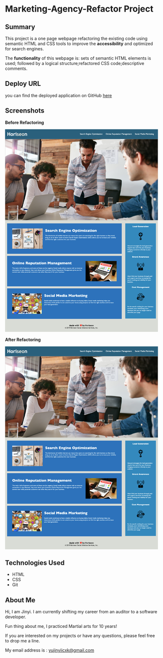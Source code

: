 # Marketing-Agency-Refactor Project

## Summary

This project is a one page webpage refactoring the existing code using semantic HTML and CSS tools to improve the **accessibility** and optimized for search engines.

The **functionality** of this webpage is: sets of semantic HTML elements is used; followed by a logical structure;refactored CSS code;descriptive comments.

## Deploy URL

you can find the deployed application on GitHub [here](https://xiaoxiayuer.github.io/marketing-agency-refactor/)

## Screenshots

**Before Refactoring**

![image of page before being refactored](./assets/images/screenshot-fullimage-horiseon-before.png)

**After Refactoring**

![image of page after being refactored](./assets/images/screenshot-fullImage-horiseon-after.png)

## Technologies Used

- HTML
- CSS
- Git

## About Me

Hi, I am Jinyi. I am currently shifting my career from an auditor to a software developer.

Fun thing about me, I practiced Martial arts for 10 years!

If you are interested on my projects or have any questions, please feel free to drop me a line.

My email address is : yujinyiicxk@gmail.com
